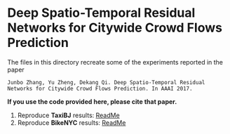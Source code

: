 Deep Spatio-Temporal Residual Networks for Citywide Crowd Flows Prediction
==========================================================================

The files in this directory recreate some of the experiments reported in the paper
```
Junbo Zhang, Yu Zheng, Dekang Qi. Deep Spatio-Temporal Residual Networks for Citywide Crowd Flows Prediction. In AAAI 2017. 
```

**If you use the code provided here, please cite that paper.**

1. Reproduce **TaxiBJ** results: [ReadMe](TaxiBJ/README.md)
2. Reproduce **BikeNYC** results: [ReadMe](BikeNYC/README.md)